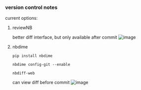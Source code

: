 ### version control notes
current options:
1. reviewNB
   
   better diff interface, but only available after commit
   ![image](https://github.com/user-attachments/assets/ebd860cd-6195-470d-a1db-4ad93aed8aa2)

2. nbdime

   `pip install nbdime`
   
   `nbdime config-git --enable`
   
   `nbdiff-web`
   
   can view diff before commit
   ![image](https://github.com/user-attachments/assets/a36e98c6-7646-4b38-808c-443a532c4fe2)
